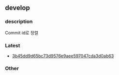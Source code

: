 ## develop
### description
Commit id로 정렬

### Latest
- [3b45dd9d65bc73d9576e9aee597047cda3d0ab63](3b45dd9d65bc73d9576e9aee597047cda3d0ab63/index.md)
<!-- Latest -->

### Other
<!-- Latest -->
